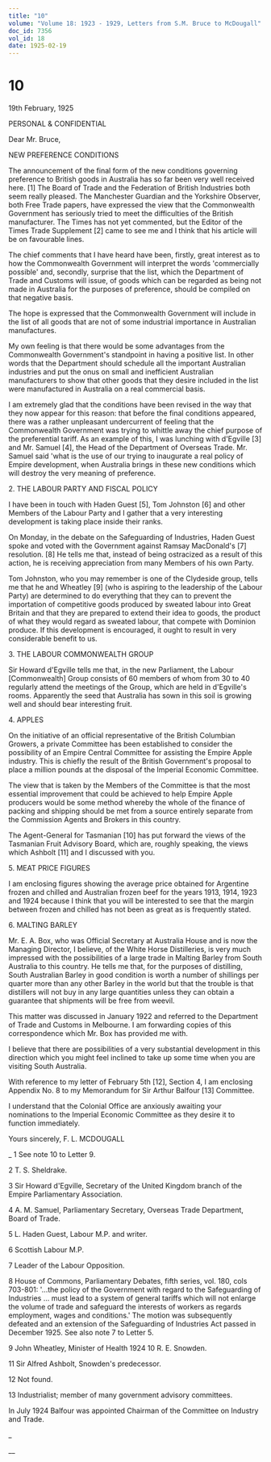 ```yaml
---
title: "10"
volume: "Volume 18: 1923 - 1929, Letters from S.M. Bruce to McDougall"
doc_id: 7356
vol_id: 18
date: 1925-02-19
---
```


# 10

19th February, 1925

PERSONAL &amp; CONFIDENTIAL

Dear Mr. Bruce,

NEW PREFERENCE CONDITIONS

The announcement of the final form of the new conditions governing preference to British goods in Australia has so far been very well received here. [1] The Board of Trade and the Federation of British Industries both seem really pleased. The Manchester Guardian and the Yorkshire Observer, both Free Trade papers, have expressed the view that the Commonwealth Government has seriously tried to meet the difficulties of the British manufacturer. The Times has not yet commented, but the Editor of the Times Trade Supplement [2] came to see me and I think that his article will be on favourable lines.

The chief comments that I have heard have been, firstly, great interest as to how the Commonwealth Government will interpret the words 'commercially possible' and, secondly, surprise that the list, which the Department of Trade and Customs will issue, of goods which can be regarded as being not made in Australia for the purposes of preference, should be compiled on that negative basis.

The hope is expressed that the Commonwealth Government will include in the list of all goods that are not of some industrial importance in Australian manufactures.

My own feeling is that there would be some advantages from the Commonwealth Government's standpoint in having a positive list. In other words that the Department should schedule all the important Australian industries and put the onus on small and inefficient Australian manufacturers to show that other goods that they desire included in the list were manufactured in Australia on a real commercial basis.

I am extremely glad that the conditions have been revised in the way that they now appear for this reason: that before the final conditions appeared, there was a rather unpleasant undercurrent of feeling that the Commonwealth Government was trying to whittle away the chief purpose of the preferential tariff. As an example of this, I was lunching with d'Egville [3] and Mr. Samuel [4], the Head of the Department of Overseas Trade. Mr. Samuel said 'what is the use of our trying to inaugurate a real policy of Empire development, when Australia brings in these new conditions which will destroy the very meaning of preference.

2\. THE LABOUR PARTY AND FISCAL POLICY

I have been in touch with Haden Guest [5], Tom Johnston [6] and other Members of the Labour Party and I gather that a very interesting development is taking place inside their ranks.

On Monday, in the debate on the Safeguarding of Industries, Haden Guest spoke and voted with the Government against Ramsay MacDonald's [7] resolution. [8] He tells me that, instead of being ostracized as a result of this action, he is receiving appreciation from many Members of his own Party.

Tom Johnston, who you may remember is one of the Clydeside group, tells me that he and Wheatley [9] (who is aspiring to the leadership of the Labour Party) are determined to do everything that they can to prevent the importation of competitive goods produced by sweated labour into Great Britain and that they are prepared to extend their idea to goods, the product of what they would regard as sweated labour, that compete with Dominion produce. If this development is encouraged, it ought to result in very considerable benefit to us.

3\. THE LABOUR COMMONWEALTH GROUP

Sir Howard d'Egville tells me that, in the new Parliament, the Labour [Commonwealth] Group consists of 60 members of whom from 30 to 40 regularly attend the meetings of the Group, which are held in d'Egville's rooms. Apparently the seed that Australia has sown in this soil is growing well and should bear interesting fruit.

4\. APPLES

On the initiative of an official representative of the British Columbian Growers, a private Committee has been established to consider the possibility of an Empire Central Committee for assisting the Empire Apple industry. This is chiefly the result of the British Government's proposal to place a million pounds at the disposal of the Imperial Economic Committee.

The view that is taken by the Members of the Committee is that the most essential improvement that could be achieved to help Empire Apple producers would be some method whereby the whole of the finance of packing and shipping should be met from a source entirely separate from the Commission Agents and Brokers in this country.

The Agent-General for Tasmanian [10] has put forward the views of the Tasmanian Fruit Advisory Board, which are, roughly speaking, the views which Ashbolt [11] and I discussed with you.

5\. MEAT PRICE FIGURES

I am enclosing figures showing the average price obtained for Argentine frozen and chilled and Australian frozen beef for the years 1913, 1914, 1923 and 1924 because I think that you will be interested to see that the margin between frozen and chilled has not been as great as is frequently stated.

6\. MALTING BARLEY

Mr. E. A. Box, who was Official Secretary at Australia House and is now the Managing Director, I believe, of the White Horse Distilleries, is very much impressed with the possibilities of a large trade in Malting Barley from South Australia to this country. He tells me that, for the purposes of distilling, South Australian Barley in good condition is worth a number of shillings per quarter more than any other Barley in the world but that the trouble is that distillers will not buy in any large quantities unless they can obtain a guarantee that shipments will be free from weevil.

This matter was discussed in January 1922 and referred to the Department of Trade and Customs in Melbourne. I am forwarding copies of this correspondence which Mr. Box has provided me with.

I believe that there are possibilities of a very substantial development in this direction which you might feel inclined to take up some time when you are visiting South Australia.

With reference to my letter of February 5th [12], Section 4, I am enclosing Appendix No. 8 to my Memorandum for Sir Arthur Balfour [13] Committee.

I understand that the Colonial Office are anxiously awaiting your nominations to the Imperial Economic Committee as they desire it to function immediately.

Yours sincerely, F. L. MCDOUGALL 

_ 1 See note 10 to Letter 9.

2 T. S. Sheldrake.

3 Sir Howard d'Egville, Secretary of the United Kingdom branch of the Empire Parliamentary Association.

4 A. M. Samuel, Parliamentary Secretary, Overseas Trade Department, Board of Trade.

5 L. Haden Guest, Labour M.P. and writer.

6 Scottish Labour M.P.

7 Leader of the Labour Opposition.

8 House of Commons, Parliamentary Debates, fifth series, vol. 180, cols 703-801: '...the policy of the Government with regard to the Safeguarding of Industries ... must lead to a system of general tariffs which will not enlarge the volume of trade and safeguard the interests of workers as regards employment, wages and conditions.' The motion was subsequently defeated and an extension of the Safeguarding of Industries Act passed in December 1925. See also note 7 to Letter 5.

9 John Wheatley, Minister of Health 1924 10 R. E. Snowden.

11 Sir Alfred Ashbolt, Snowden's predecessor.

12 Not found.

13 Industrialist; member of many government advisory committees.

In July 1924 Balfour was appointed Chairman of the Committee on Industry and Trade.

_

__
